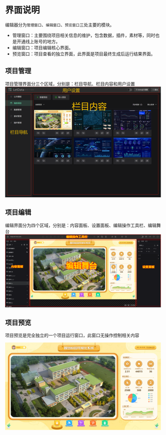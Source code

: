 # 界面说明  

编辑器分为`管理窗口`、`编辑窗口`、`预览窗口`三处主要的模块。    
- 管理窗口：主要围绕项目相关信息的维护，包含数据，插件，素材等，同时也是开通线上账号的地方。  
- 编辑窗口：项目编辑核心界面。   
- 预览窗口：项目查看的独立界面，此界面是项目最终生成后运行结果界面。

##  项目管理
项目管理界面分三个区域，分别是：栏目导航、栏目内容和用户设置
<img src="../assets/jiem.png" alt="界面" width="1024"/>    

## 项目编辑 
编辑界面分为四个区域，分别是：内容面板、设置面板、编辑操作工具栏、编辑舞台
<img src="../assets/project.png" alt="界面" width="1024"/>    


## 项目预览
项目预览是完全独立的一个项目运行窗口，此窗口无操作控制相关内容  

<img src="../assets/preview.jpg" alt="界面" width="1024"/>    
